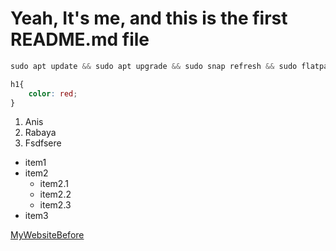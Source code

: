 # Yeah, It's me, and this is the first README.md file

```css
sudo apt update && sudo apt upgrade && sudo snap refresh && sudo flatpack update
```

```css
h1{
    color: red;
}
```

1. Anis
2. Rabaya
3. Fsdfsere

- item1
- item2
    - item2.1
    - item2.2
    - item2.3
- item3

[MyWebsiteBefore](https://blackdiamondice.github.io/)